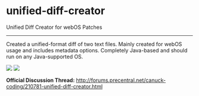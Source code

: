 unified-diff-creator
====================
Unified Diff Creator for webOS Patches
***
Created a unified-format diff of two text files. Mainly created for webOS usage and includes metadata options. Completely Java-based and should run on any Java-supported OS.

[![](http://img199.imageshack.us/img199/3314/15949323.th.jpg)](http://img199.imageshack.us/img199/3314/15949323.jpg)  [![](http://img40.imageshack.us/img40/8373/31995101.th.jpg)](http://img40.imageshack.us/img40/8373/31995101.jpg)

**Official Discussion Thread:** http://forums.precentral.net/canuck-coding/210781-unified-diff-creator.html 